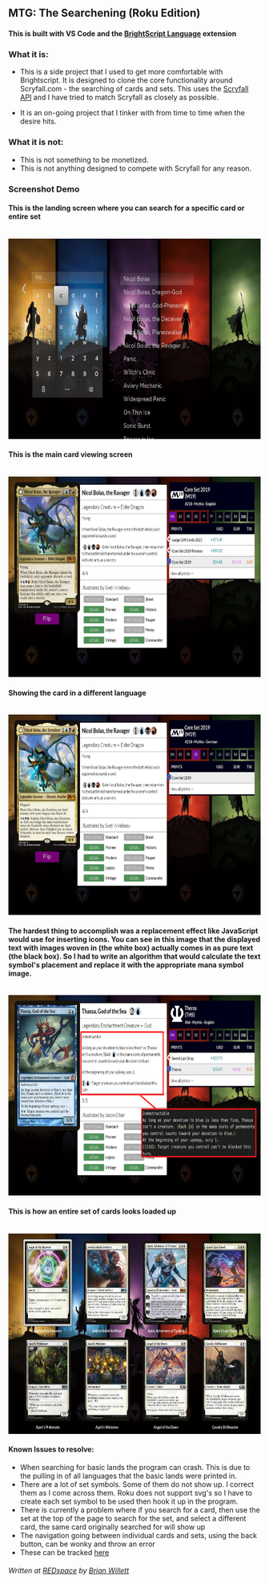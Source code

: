 ## MTG: The Searchening (Roku Edition)


#### This is built with VS Code and the [BrightScript Language][1] extension
[1]: https://marketplace.visualstudio.com/items?itemName=RokuCommunity.brightscript/ "BrightScript Extension"

### What it is:

- This is a side project that I used to get more comfortable with Brightscript.  It is designed to clone the core functionality around Scryfall.com - the searching of cards and sets.  This uses the [Scryfall API](https://scryfall.com/docs/api "Scryfall API") and I have tried to match Scryfall as closely as possible.

- It is an on-going project that I tinker with from time to time when the desire hits.

### What it is not:

- This is not something to be monetized.
- This is not anything designed to compete with Scryfall for any reason.

### Screenshot Demo
#### This is the landing screen where you can search for a specific card or entire set
<br/>
    <img src="src/assets/images/screenshots/autoComplete.jpg" alt="Auto Complete Searching" width="700px" height="400" />
<br/>

#### This is the main card viewing screen
<br/>
    <img src="src/assets/images/screenshots/cardView.jpg" alt="Card View" width="700px" height="400" />
<br/>

#### Showing the card in a different language
<br />
    <img src="src/assets/images/screenshots/multilingual.jpg" alt="Another Language View" width="700px" height="400" />
<br/>

#### The hardest thing to accomplish was a replacement effect like JavaScript would use for inserting icons.  You can see in this image that the displayed text with images woven in (the white box) actually comes in as pure text (the black box).  So I had to write an algorithm that would calculate the text symbol's placement and replace it with the appropriate mana symbol image.
<br />
    <img src="src/assets/images/screenshots/manaSymbols.png" alt="Another Language View" width="700px" height="400" />
<br/>

#### This is how an entire set of cards looks loaded up
<br />
    <img src="src/assets/images/screenshots/setView.jpg" alt="Another Language View" width="700px" height="400" />
<br/>

#### Known Issues to resolve:

- When searching for basic lands the program can crash. This is due to the pulling in of all languages that the basic lands were printed in.
- There are a lot of set symbols.  Some of them do not show up.  I correct them as I come across them.  Roku does not support svg's so I have to create each set symbol to be used then hook it up in the program.
- There is currently a problem where if you search for a card, then use the set at the top of the page to search for the set, and select a different card, the same card originally searched for will show up
- The navigation going between individual cards and sets, using the back button, can be wonky and throw an error
- These can be tracked [here](https://github.com/BrianWillett/Roku-The-Searchening/issues "Bugs")

###### Written at [REDspace](https://www.redspace.com "REDspace") by [Brian Willett](https://github.com/BrianWillett "Me")